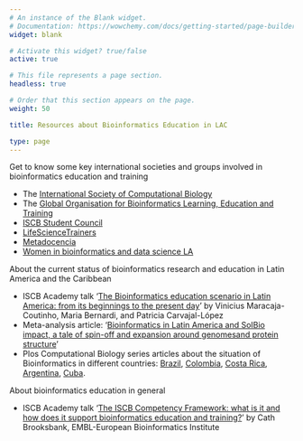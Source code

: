 ```yaml
---
# An instance of the Blank widget.
# Documentation: https://wowchemy.com/docs/getting-started/page-builder/
widget: blank

# Activate this widget? true/false
active: true

# This file represents a page section.
headless: true

# Order that this section appears on the page.
weight: 50

title: Resources about Bioinformatics Education in LAC

type: page
---
```


Get to know some key international societies and groups involved in bioinformatics education and training

* The [International Society of Computational Biology](https://www.iscb.org/)
* The [Global Organisation for Bioinformatics Learning, Education and Training](https://www.mygoblet.org/)
* [ISCB Student Council](iscbsc.org)
* [LifeScienceTrainers](https://lifescitrainers.org/)
* [Metadocencia](https://www.metadocencia.org/en/)
* [Women in bioinformatics and data science LA](https://wbds.la/)


About the current status of bioinformatics research and education in Latin America and the Caribbean

* ISCB Academy talk ‘[The Bioinformatics education scenario in Latin America: from its beginnings to the present day](https://youtu.be/A_t7xEYy-LM)’ by Vinicius Maracaja-Coutinho, Maria Bernardi, and Patricia Carvajal-López
* Meta-analysis article: ‘[Bioinformatics in Latin America and SoIBio impact, a tale of spin-off and expansion around genomesand protein structure](https://doi.org/10.1093/bib/bbx064)’
* Plos Computational Biology series articles about the situation of Bioinformatics in different countries: [Brazil](https://journals.plos.org/ploscompbiol/article?id=10.1371/journal.pcbi.0030185), [Colombia](https://doi.org/10.1371/journal.pcbi.1000535), [Costa Rica](https://doi.org/10.1371/journal.pcbi.1000040), [Argentina](https://doi.org/10.1371/journal.pcbi.0030257), [Cuba](https://doi.org/10.1371/journal.pcbi.0030227).


About bioinformatics education in general

* ISCB Academy talk ‘[The ISCB Competency Framework: what is it and how does it support bioinformatics education and training?](https://youtu.be/jtCA1sF8Ha8)’ by Cath Brooksbank, EMBL-European Bioinformatics Institute

